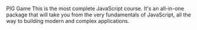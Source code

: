 PIG Game
This is the most complete JavaScript course. It's an all-in-one package that will take you from the very fundamentals of JavaScript, all the way to building modern and complex applications.
